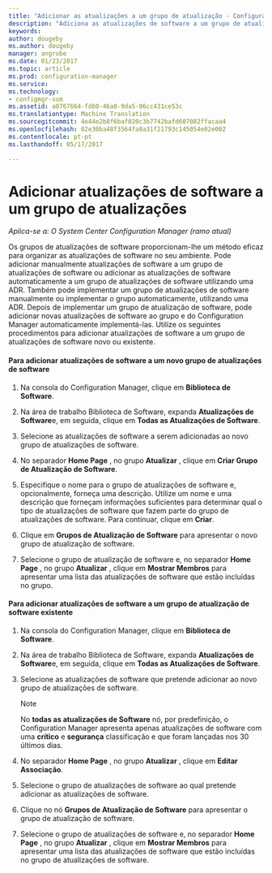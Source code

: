 ```yaml
---
title: "Adicionar as atualizações a um grupo de atualização - Configuration Manager | Documentos do Microsoft"
description: "Adiciona as atualizações de software a um grupo de atualização de software no seu ambiente, manualmente ou automaticamente."
keywords: 
author: dougeby
ms.author: dougeby
manager: angrobe
ms.date: 01/23/2017
ms.topic: article
ms.prod: configuration-manager
ms.service: 
ms.technology:
- configmgr-sum
ms.assetid: a0767664-fd60-46a8-9da5-86cc431ce53c
ms.translationtype: Machine Translation
ms.sourcegitcommit: 4e44e2b8f6baf020c3b7742bafd607082ffacaa4
ms.openlocfilehash: 02e30ba48f3564fa8a31f21793c145054e02e002
ms.contentlocale: pt-pt
ms.lasthandoff: 05/17/2017

---
```


# <a name="add-software-updates-to-an-update-group"></a>Adicionar atualizações de software a um grupo de atualizações  

*Aplica-se a: O System Center Configuration Manager (ramo atual)*

 Os grupos de atualizações de software proporcionam-lhe um método eficaz para organizar as atualizações de software no seu ambiente. Pode adicionar manualmente atualizações de software a um grupo de atualizações de software ou adicionar as atualizações de software automaticamente a um grupo de atualizações de software utilizando uma ADR. Também pode implementar um grupo de atualizações de software manualmente ou implementar o grupo automaticamente, utilizando uma ADR. Depois de implementar um grupo de atualização de software, pode adicionar novas atualizações de software ao grupo e do Configuration Manager automaticamente implementá-las. Utilize os seguintes procedimentos para adicionar atualizações de software a um grupo de atualizações de software novo ou existente.  

#### <a name="to-add-software-updates-to-a-new-software-update-group"></a>Para adicionar atualizações de software a um novo grupo de atualizações de software  

1.  Na consola do Configuration Manager, clique em **Biblioteca de Software**.  

2.  Na área de trabalho Biblioteca de Software, expanda **Atualizações de Software**e, em seguida, clique em **Todas as Atualizações de Software**.  

3.  Selecione as atualizações de software a serem adicionadas ao novo grupo de atualizações de software.  

4.  No separador **Home Page** , no grupo **Atualizar** , clique em **Criar Grupo de Atualização de Software**.  

5.  Especifique o nome para o grupo de atualizações de software e, opcionalmente, forneça uma descrição. Utilize um nome e uma descrição que forneçam informações suficientes para determinar qual o tipo de atualizações de software que fazem parte do grupo de atualizações de software. Para continuar, clique em **Criar**.  

6.  Clique em **Grupos de Atualização de Software** para apresentar o novo grupo de atualização de software.  

7.  Selecione o grupo de atualização de software e, no separador **Home Page** , no grupo **Atualizar** , clique em **Mostrar Membros** para apresentar uma lista das atualizações de software que estão incluídas no grupo.  

#### <a name="to-add-software-updates-to-an-existing-software-update-group"></a>Para adicionar atualizações de software a um grupo de atualização de software existente  

1.  Na consola do Configuration Manager, clique em **Biblioteca de Software**.  

2.  Na área de trabalho Biblioteca de Software, expanda **Atualizações de Software**e, em seguida, clique em **Todas as Atualizações de Software**.  

3.  Selecione as atualizações de software que pretende adicionar ao novo grupo de atualizações de software.  

    > [!NOTE]  
    >  No **todas as atualizações de Software** nó, por predefinição, o Configuration Manager apresenta apenas atualizações de software com uma **crítico** e **segurança** classificação e que foram lançadas nos 30 últimos dias.  

4.  No separador **Home Page** , no grupo **Atualizar** , clique em **Editar Associação**.  

5.  Selecione o grupo de atualizações de software ao qual pretende adicionar as atualizações de software.  

6.  Clique no nó **Grupos de Atualização de Software** para apresentar o grupo de atualização de software.  

7.  Selecione o grupo de atualizações de software e, no separador **Home Page** , no grupo **Atualizar** , clique em **Mostrar Membros** para apresentar uma lista das atualizações de software que estão incluídas no grupo de atualizações de software.  

